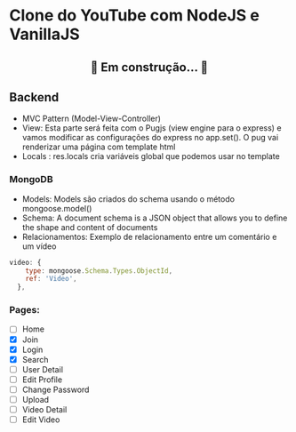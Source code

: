 # Clone do YouTube com NodeJS e VanillaJS

<h2 align="center"> 
	🚧  Em construção...  🚧
</h2>

## Backend

- MVC Pattern (Model-View-Controller)
- View:
  Esta parte será feita com o Pugjs (view engine para o express) e vamos modificar as configurações do express no app.set(). O pug vai renderizar uma página com template html
- Locals : res.locals cria variáveis global que podemos usar no template

### MongoDB

- Models: Models são criados do schema usando o método mongoose.model()
- Schema: A document schema is a JSON object that allows you to define the shape and content of documents
- Relacionamentos: Exemplo de relacionamento entre um comentário e um vídeo

```javascript
video: {
    type: mongoose.Schema.Types.ObjectId,
    ref: 'Video',
  },
```

### Pages:

- [ ] Home
- [x] Join
- [x] Login
- [x] Search
- [ ] User Detail
- [ ] Edit Profile
- [ ] Change Password
- [ ] Upload
- [ ] Video Detail
- [ ] Edit Video
